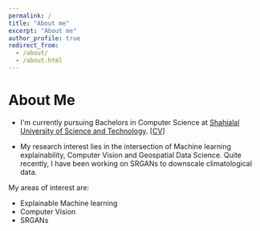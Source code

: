 ```yaml
---
permalink: /
title: "About me"
excerpt: "About me"
author_profile: true
redirect_from: 
  - /about/
  - /about.html
---
```



# About Me
* I'm currently pursuing Bachelors in Computer Science at [Shahjalal University of Science and Technology](https://www.sust.edu/). [[CV](https://rajoy99.github.io/academic/files/CV4.pdf)] 

* My research interest lies in the intersection of Machine learning explainability, Computer Vision and Geospatial Data Science. Quite recently, I have been working on SRGANs to downscale climatological data. 




My areas of interest are:
<ul>
<li>Explainable Machine learning </li>
<li>Computer Vision </li>
<li>SRGANs </li>
</ul>